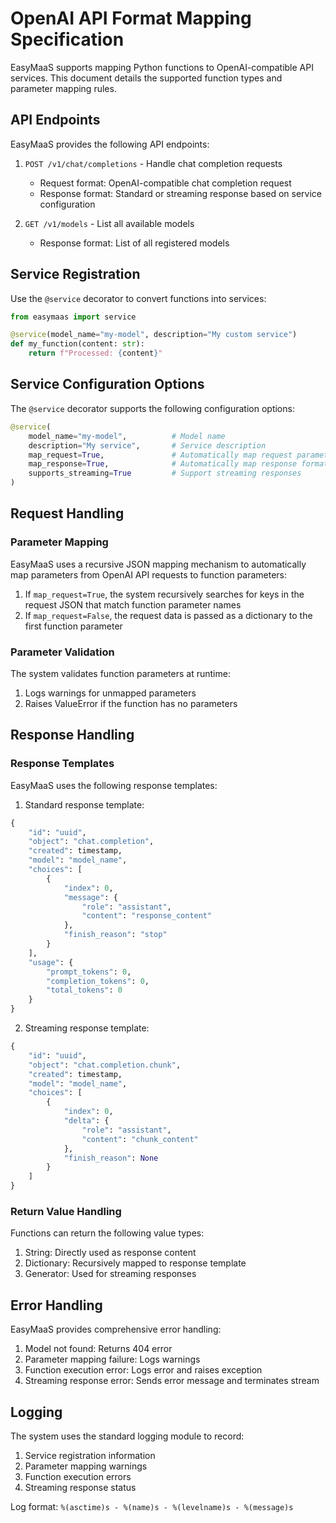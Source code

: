 # OpenAI API Format Mapping Specification

EasyMaaS supports mapping Python functions to OpenAI-compatible API services. This document details the supported function types and parameter mapping rules.

## API Endpoints

EasyMaaS provides the following API endpoints:

1. `POST /v1/chat/completions` - Handle chat completion requests
   - Request format: OpenAI-compatible chat completion request
   - Response format: Standard or streaming response based on service configuration

2. `GET /v1/models` - List all available models
   - Response format: List of all registered models

## Service Registration

Use the `@service` decorator to convert functions into services:

```python
from easymaas import service

@service(model_name="my-model", description="My custom service")
def my_function(content: str):
    return f"Processed: {content}"
```

## Service Configuration Options

The `@service` decorator supports the following configuration options:

```python
@service(
    model_name="my-model",          # Model name
    description="My service",       # Service description
    map_request=True,               # Automatically map request parameters
    map_response=True,              # Automatically map response format
    supports_streaming=True         # Support streaming responses
)
```

## Request Handling

### Parameter Mapping

EasyMaaS uses a recursive JSON mapping mechanism to automatically map parameters from OpenAI API requests to function parameters:

1. If `map_request=True`, the system recursively searches for keys in the request JSON that match function parameter names
2. If `map_request=False`, the request data is passed as a dictionary to the first function parameter

### Parameter Validation

The system validates function parameters at runtime:
1. Logs warnings for unmapped parameters
2. Raises ValueError if the function has no parameters

## Response Handling

### Response Templates

EasyMaaS uses the following response templates:

1. Standard response template:
```python
{
    "id": "uuid",
    "object": "chat.completion",
    "created": timestamp,
    "model": "model_name",
    "choices": [
        {
            "index": 0,
            "message": {
                "role": "assistant",
                "content": "response_content"
            },
            "finish_reason": "stop"
        }
    ],
    "usage": {
        "prompt_tokens": 0,
        "completion_tokens": 0,
        "total_tokens": 0
    }
}
```

2. Streaming response template:
```python
{
    "id": "uuid",
    "object": "chat.completion.chunk",
    "created": timestamp,
    "model": "model_name",
    "choices": [
        {
            "index": 0,
            "delta": {
                "role": "assistant",
                "content": "chunk_content"
            },
            "finish_reason": None
        }
    ]
}
```

### Return Value Handling

Functions can return the following value types:
1. String: Directly used as response content
2. Dictionary: Recursively mapped to response template
3. Generator: Used for streaming responses

## Error Handling

EasyMaaS provides comprehensive error handling:
1. Model not found: Returns 404 error
2. Parameter mapping failure: Logs warnings
3. Function execution error: Logs error and raises exception
4. Streaming response error: Sends error message and terminates stream

## Logging

The system uses the standard logging module to record:
1. Service registration information
2. Parameter mapping warnings
3. Function execution errors
4. Streaming response status

Log format: `%(asctime)s - %(name)s - %(levelname)s - %(message)s`